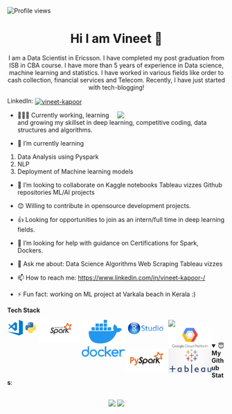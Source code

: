 ![Profile views](https://gpvc.arturio.dev/vin725k)

<h1 align="center">Hi I am Vineet 👋</h1>
<p align="center">
I am a Data Scientist in Ericsson. I have completed my post graduation from ISB in CBA course. I have more than 5 years of experience in Data science, machine learning and statistics. I have worked in various fields like order to cash collection, financial services and Telecom. Recently, I have just started with tech-blogging!

LinkedIn: <a href=https://www.linkedin.com/in/vineet-kapoor-/ target="blank"><img align="center" src=https://cdn.jsdelivr.net/npm/simple-icons@3.0.1/icons/linkedin.svg alt="vineet-kapoor" height="20" width="20" /></a>
</p>

<img src="https://i.giphy.com/media/KzJkzjggfGN5Py6nkT/200.webp" width="250" align = "right">

- 👨🏽‍💻 Currently working, learning and growing my skillset in deep learning, competitive coding, data structures and algorithms.

- 🌱 I’m currently learning 
1. Data Analysis using Pyspark
2. NLP
3. Deployment of Machine learning models

- 👯 I’m looking to collaborate on 
Kaggle notebooks
Tableau vizzes
Github repositories
ML/AI projects

- 😊 Willing to contribute in opensource development projects.

- 👍 Looking for opportunities to join as an intern/full time in deep learning fields.

- 🤔 I’m looking for help with guidance on Certifications for Spark, Dockers. 


- 💬 Ask me about:
Data Science Algorithms
Web Scraping
Tableau vizzes

- 📫 How to reach me:
https://www.linkedin.com/in/vineet-kapoor-/

- ⚡ Fun fact: working on ML project at Varkala beach in Kerala :)   

<b>Tech Stack</b>

<img align="left" alt="Visual Studio Code" width="36px" src="https://raw.githubusercontent.com/github/explore/80688e429a7d4ef2fca1e82350fe8e3517d3494d/topics/visual-studio-code/visual-studio-code.png" />  <img align="left" width="36px" src="https://raw.githubusercontent.com/github/explore/80688e429a7d4ef2fca1e82350fe8e3517d3494d/topics/python/python.png" />  <img align="left" width="100px" src="https://github.com/vin725k/vin725k/blob/master/do-big-data-analysis-in-pyspark.png" />  <img align="left" width="100px" src="https://github.com/vin725k/vin725k/blob/master/docker.png" />  <img align="left" width="100px" src="https://github.com/vin725k/vin725k/blob/master/RStudio.png" />  <img align="left" width="40px" src="https://pytorch.org/assets/images/pytorch-logo.png" /> 
<img align="left" width="100px" src="https://github.com/vin725k/vin725k/blob/master/google-cloud-platform.png" /> 
<img align="left" width="100px" src="https://github.com/vin725k/vin725k/blob/master/pyspark.jpeg" /> 
<img align="left" width="100px" src="https://github.com/vin725k/vin725k/blob/master/tableau.png" /> 

<br>
<br/>
<br>


<details open>
 <summary> 😇 <b>My Github Stats</b>: </summary>

<br>

<p align = "center">
  <img src="https://github-readme-stats.vercel.app/api?username=vin725k&&show_icons=true&title_color=ffffff&icon_color=bb2acf&text_color=daf7dc&bg_color=151515">
  <img src = "https://github-readme-stats.vercel.app/api/top-langs/?username=pr2tik1&hide=css,java,html&theme=tokyonight">
</p>

</details>
